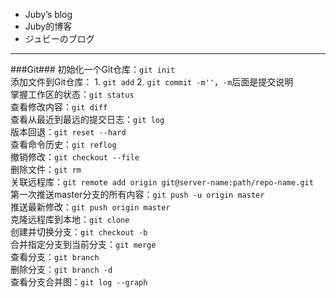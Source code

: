 
- Juby’s blog
- Juby的博客
- ジュビーのブログ
-------
###Git###
初始化一个Git仓库：`git init`  
添加文件到Git仓库：  1. `git add`  2. `git commit -m''`，`-m`后面是提交说明   
掌握工作区的状态：`git status`  
查看修改内容：`git diff`  
查看从最近到最远的提交日志：`git log`  
版本回退：`git reset --hard`  
查看命令历史：`git reflog`  
撤销修改：`git checkout --file`  
删除文件：`git rm`  
关联远程库：`git remote add origin git@server-name:path/repo-name.git`  
第一次推送master分支的所有内容：`git push -u origin master`  
推送最新修改：`git push origin master`  
克隆远程库到本地：`git clone`  
创建并切换分支：`git checkout -b`  
合并指定分支到当前分支：`git merge`  
查看分支：`git branch`  
删除分支：`git branch -d`  
查看分支合并图：`git log --graph`  